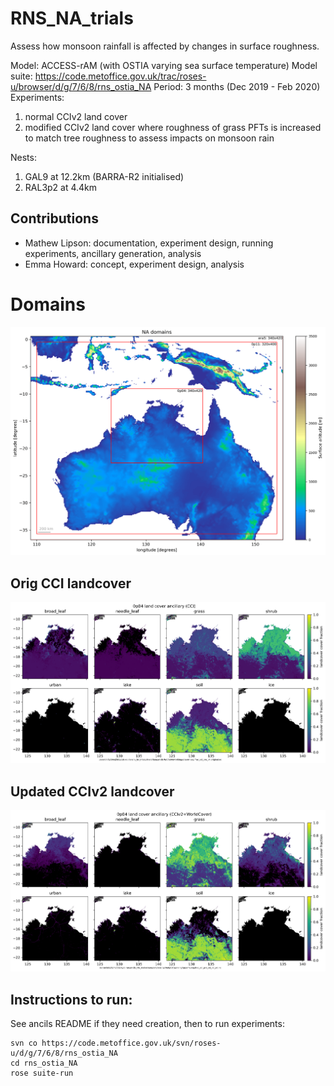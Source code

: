 # RNS_NA_trials
Assess how monsoon rainfall is affected by changes in surface roughness.

Model: ACCESS-rAM (with OSTIA varying sea surface temperature)
Model suite: https://code.metoffice.gov.uk/trac/roses-u/browser/d/g/7/6/8/rns_ostia_NA
Period: 3 months (Dec 2019 - Feb 2020)
Experiments: 
 
 1. normal CCIv2 land cover
 2. modified CCIv2 land cover where roughness of grass PFTs is increased to match tree roughness to assess impacts on monsoon rain 

Nests:

1. GAL9 at 12.2km (BARRA-R2 initialised)
2. RAL3p2 at 4.4km

## Contributions

 - Mathew Lipson: documentation, experiment design, running experiments, ancillary generation, analysis
 - Emma Howard: concept, experiment design, analysis

# Domains

![Sydney domains](ancils/figures/NA_domains_surface_altitude.png)

## Orig CCI landcover

![CCI](ancils/figures/0p04_julesPFTs_full_orig.png)

## Updated CCIv2 landcover

![CCIv2](ancils/figures/0p04_julesPFTs_full_cciv2_wc.png)

## Instructions to run:

See ancils README if they need creation, then to run experiments:

```
svn co https://code.metoffice.gov.uk/svn/roses-u/d/g/7/6/8/rns_ostia_NA
cd rns_ostia_NA
rose suite-run
```
